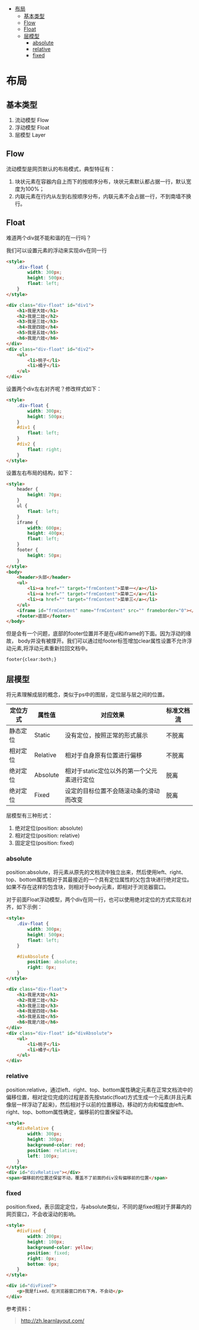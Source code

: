 <!-- TOC -->

- [布局](#布局)
    - [基本类型](#基本类型)
    - [Flow](#flow)
    - [Float](#float)
    - [层模型](#层模型)
        - [absolute](#absolute)
        - [relative](#relative)
        - [fixed](#fixed)

<!-- /TOC -->
<a id="markdown-布局" name="布局"></a>
# 布局

<a id="markdown-基本类型" name="基本类型"></a>
## 基本类型
1. 流动模型 Flow
2. 浮动模型 Float
3. 层模型 Layer

<a id="markdown-flow" name="flow"></a>
## Flow
流动模型是网页默认的布局模式，典型特征有：
1. 块状元素在容器内自上而下的按顺序分布，块状元素默认都占据一行，默认宽度为100%；
2. 内联元素在行内从左到右按顺序分布，内联元素不会占据一行，不到南墙不换行。

<a id="markdown-float" name="float"></a>
## Float
难道两个div就不能和谐的在一行吗？

我们可以设置元素的浮动来实现div在同一行

``` html
<style>
    .div-float {
        width: 300px;
        height: 500px;
        float: left;
    }
</style>

<div class="div-float" id="div1">
    <h1>我是大娃</h1>
    <h2>我是二娃</h2>
    <h3>我是三娃</h3>
    <h4>我是四娃</h4>
    <h5>我是五娃</h5>
    <h6>我是六娃</h6>
</div>
<div class="div-float" id="div2">
    <ul>
        <li>桃子</li>
        <li>橘子</li>
    </ul>
</div>
```

设置两个div左右对齐呢？修改样式如下：

``` html
<style>
    .div-float {
        width: 300px;
        height: 500px;
    }
    #div1 {
        float: left;
    }
    #div2 {
        float: right;
    }
</style>
```

设置左右布局的结构，如下：
``` html
<style>
    header {
        height: 70px;
    }
    ul {
        float: left;
    }
    iframe {
        width: 600px;
        height: 400px;
        float: left;
    }
    footer {
        height: 50px;
    }
</style>
<body>
    <header>头部</header>
    <ul>
        <li><a href="" target="frmContent">菜单一</a></li>
        <li><a href="" target="frmContent">菜单二</a></li>
        <li><a href="" target="frmContent">菜单三</a></li>
    </ul>
    <iframe id="frmContent" name="frmContent" src="" frameborder="0"></iframe>
    <footer>底部</footer>
</body>
```
但是会有一个问题，底部的footer位置并不是在ul和iframe的下面。因为浮动的缘故，
body并没有被撑开。我们可以通过给footer标签增加clear属性设置不允许浮动元素,将浮动元素重新拉回文档中。

`footer{clear:both;}`

<a id="markdown-层模型" name="层模型"></a>
## 层模型
将元素理解成层的概念，类似于ps中的图层，定位层与层之间的位置。

定位方式 | 属性值 | 对应效果 | 标准文档流
-----|-----|------|------
静态定位 | Static | 没有定位，按照正常的形式展示 | 不脱离
相对定位 | Relative | 相对于自身原有位置进行偏移 | 不脱离
绝对定位 | Absolute | 相对于static定位以外的第一个父元素进行定位 | 脱离
绝对定位 | Fixed | 设定的目标位置不会随滚动条的滑动而改变 | 脱离

层模型有三种形式：
1. 绝对定位(position: absolute)
2. 相对定位(position: relative)
3. 固定定位(position: fixed)

<a id="markdown-absolute" name="absolute"></a>
### absolute
position:absolute，将元素从原先的文档流中独立出来，然后使用left、right、top、bottom属性相对于其最接近的一个具有定位属性的父包含块进行绝对定位。如果不存在这样的包含块，则相对于body元素，即相对于浏览器窗口。

对于前面Float浮动模型，两个div在同一行，也可以使用绝对定位的方式实现右对齐，如下示例：

``` html
<style>
    .div-float {
        width: 300px;
        height: 500px;
        float: left;
    }

    #divAbsolute {
        position: absolute;
        right: 0px;
    }
</style>

<div class="div-float">
    <h1>我是大娃</h1>
    <h2>我是二娃</h2>
    <h3>我是三娃</h3>
    <h4>我是四娃</h4>
    <h5>我是五娃</h5>
    <h6>我是六娃</h6>
</div>
<div class="div-float" id="divAbsolute">
    <ul>
        <li>桃子</li>
        <li>橘子</li>
    </ul>
</div>
```

<a id="markdown-relative" name="relative"></a>
### relative
position:relative，通过left、right、top、bottom属性确定元素在正常文档流中的偏移位置，相对定位完成的过程是首先按static(float)方式生成一个元素(并且元素像层一样浮动了起来)，然后相对于以前的位置移动，移动的方向和幅度由left、right、top、bottom属性确定，偏移前的位置保留不动。

``` html
<style>
    #divRelative {
        width: 300px;
        height: 300px;
        background-color: red;
        position: relative;
        left: 100px;
    }
</style>
<div id="divRelative"></div>
<span>偏移前的位置还保留不动，覆盖不了前面的div没有偏移前的位置</span>
```

<a id="markdown-fixed" name="fixed"></a>
### fixed
position:fixed，表示固定定位，与absolute类似，不同的是fixed相对于屏幕内的网页窗口，不会收滚动的影响。

``` html
<style>
    #divFixed {
        width: 200px;
        height: 100px;
        background-color: yellow;
        position: fixed;
        right: 0px;
        bottom: 0px;
    }
</style>

<div id="divFixed">
    <p>我是fixed，在浏览器窗口的右下角，不会动</p>
</div>
```

参考资料：

> http://zh.learnlayout.com/